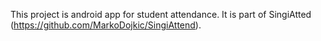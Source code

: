 This project is android app for student attendance. It is part of SingiAtted  (https://github.com/MarkoDojkic/SingiAttend).
